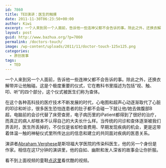 ```yaml
---
id: 7860
title: TED演讲：医生的触摸
date: 2011-11-30T06:23:50+00:00
author: Kiwi
excerpt: 一个人来到另一个人面前，告诉他一些连神父都不会告诉的事。除此之外，还换衣解带并让他触碰。这是个极度重要的仪式，它在教科书里描述为包括“视、触、叩、听”的四个部分，这个仪式被医生们称为查体。
layout: post
guid: http://www.bazhua.org/?p=7860
permalink: /doctors-touch/
image: /wp-content/uploads/2011/11/doctor-touch-125x125.png
categories:
  - 原创故事
tags:
  - TED
---
```

一个人来到另一个人面前，告诉他一些连神父都不会告诉的事。除此之外，还换衣解带并让他触碰。这是个极度重要的仪式，它在教科书里描述为包括“视、触、叩、听”的四个部分，这个仪式被医生们称为查体。

<div style="display: none">
  <a href='http://www.healthfitnessremedy.com/cure-hpv-obtain-natural-treatment-hpv-successful-manner/' title='how to cure hpv'>read more</a>
</div>

在这个各种高科技的医疗技术不断发展的时代，心电图和超声心动逐渐取代了心脏的叩诊和听诊，很多医生恐怕连患者的肚子都不会碰一下就让他/她去做腹部B超，电脑前的会诊代替了床旁查房，电子病历里的iPatient都得到了很好的治疗，而真正的病人却根本不认得自己的大夫长什么样。当传统的问诊和查体逐渐被我们弄丢时，医生所丢掉的，不仅仅是省却检查费用、早期发现疾病的机会，更是这带着体温一触的神秘仪式里所传达出的信息和建立的共同面对疾病的医患关系。

演讲者<a href="http://www.abrahamverghese.com/" target="_blank">Abraham Verghese</a>是斯坦福大学医院的传染科医生，他的另一个身份是作家。相信在这17分钟的演讲里，他的自如、幽默和发人深省的故事会让你折服。
  


看不到上面视频的童鞋<a href="http://v.youku.com/v_show/id_XMzI0OTIzMDQw.html" target="_blank">点这里</a>看优酷的视频。 

<div style="display: none">
  zp8497586rq
</div>
